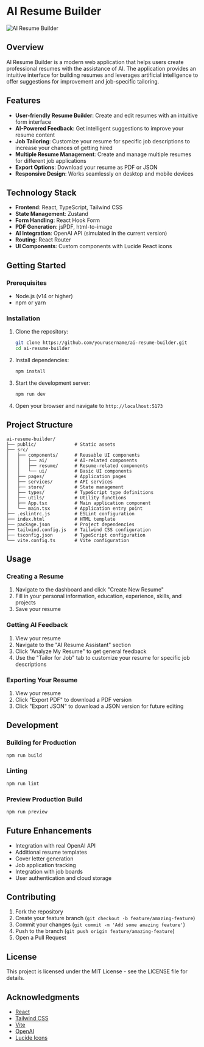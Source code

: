 # AI Resume Builder

![AI Resume Builder](https://images.unsplash.com/photo-1586281380349-632531db7ed4?ixlib=rb-4.0.3&ixid=M3wxMjA3fDB8MHxwaG90by1wYWdlfHx8fGVufDB8fHx8fA%3D%3D&auto=format&fit=crop&w=2070&q=80)

## Overview

AI Resume Builder is a modern web application that helps users create professional resumes with the assistance of AI. The application provides an intuitive interface for building resumes and leverages artificial intelligence to offer suggestions for improvement and job-specific tailoring.

## Features

- **User-friendly Resume Builder**: Create and edit resumes with an intuitive form interface
- **AI-Powered Feedback**: Get intelligent suggestions to improve your resume content
- **Job Tailoring**: Customize your resume for specific job descriptions to increase your chances of getting hired
- **Multiple Resume Management**: Create and manage multiple resumes for different job applications
- **Export Options**: Download your resume as PDF or JSON
- **Responsive Design**: Works seamlessly on desktop and mobile devices

## Technology Stack

- **Frontend**: React, TypeScript, Tailwind CSS
- **State Management**: Zustand
- **Form Handling**: React Hook Form
- **PDF Generation**: jsPDF, html-to-image
- **AI Integration**: OpenAI API (simulated in the current version)
- **Routing**: React Router
- **UI Components**: Custom components with Lucide React icons

## Getting Started

### Prerequisites

- Node.js (v14 or higher)
- npm or yarn

### Installation

1. Clone the repository:
   ```bash
   git clone https://github.com/yourusername/ai-resume-builder.git
   cd ai-resume-builder
   ```

2. Install dependencies:
   ```bash
   npm install
   ```

3. Start the development server:
   ```bash
   npm run dev
   ```

4. Open your browser and navigate to `http://localhost:5173`

## Project Structure

```
ai-resume-builder/
├── public/              # Static assets
├── src/
│   ├── components/      # Reusable UI components
│   │   ├── ai/          # AI-related components
│   │   ├── resume/      # Resume-related components
│   │   └── ui/          # Basic UI components
│   ├── pages/           # Application pages
│   ├── services/        # API services
│   ├── store/           # State management
│   ├── types/           # TypeScript type definitions
│   ├── utils/           # Utility functions
│   ├── App.tsx          # Main application component
│   └── main.tsx         # Application entry point
├── .eslintrc.js         # ESLint configuration
├── index.html           # HTML template
├── package.json         # Project dependencies
├── tailwind.config.js   # Tailwind CSS configuration
├── tsconfig.json        # TypeScript configuration
└── vite.config.ts       # Vite configuration
```

## Usage

### Creating a Resume

1. Navigate to the dashboard and click "Create New Resume"
2. Fill in your personal information, education, experience, skills, and projects
3. Save your resume

### Getting AI Feedback

1. View your resume
2. Navigate to the "AI Resume Assistant" section
3. Click "Analyze My Resume" to get general feedback
4. Use the "Tailor for Job" tab to customize your resume for specific job descriptions

### Exporting Your Resume

1. View your resume
2. Click "Export PDF" to download a PDF version
3. Click "Export JSON" to download a JSON version for future editing

## Development

### Building for Production

```bash
npm run build
```

### Linting

```bash
npm run lint
```

### Preview Production Build

```bash
npm run preview
```

## Future Enhancements

- Integration with real OpenAI API
- Additional resume templates
- Cover letter generation
- Job application tracking
- Integration with job boards
- User authentication and cloud storage

## Contributing

1. Fork the repository
2. Create your feature branch (`git checkout -b feature/amazing-feature`)
3. Commit your changes (`git commit -m 'Add some amazing feature'`)
4. Push to the branch (`git push origin feature/amazing-feature`)
5. Open a Pull Request

## License

This project is licensed under the MIT License - see the LICENSE file for details.

## Acknowledgments

- [React](https://reactjs.org/)
- [Tailwind CSS](https://tailwindcss.com/)
- [Vite](https://vitejs.dev/)
- [OpenAI](https://openai.com/)
- [Lucide Icons](https://lucide.dev/)
